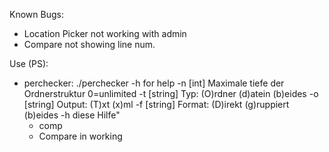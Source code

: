 Known Bugs:
- Location Picker not working with admin
- Compare not showing line num.

Use (PS):
- perchecker:
  ./perchecker -h for help
    -n [int] Maximale tiefe der Ordnerstruktur 0=unlimited
    -t [string] Typ: (O)rdner (d)atein (b)eides
    -o [string] Output: (T)xt (x)ml
    -f [string] Format: (D)irekt (g)ruppiert (b)eides
    -h diese Hilfe"
  - comp
  -   Compare in working
